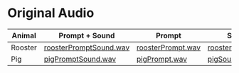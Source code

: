 # Original Audio

| Animal | Prompt + Sound | Prompt | Sound |
| ------ | -------------- | ------ | ----- |
| Rooster | [roosterPromptSound.wav](roosterPromptSound.wav) | [roosterPrompt.wav](roosterPrompt.wav) | [roosterSound.wav](roosterSound.wav) |
| Pig     | [pigPromptSound.wav](pigPromptSound.wav) | [pigPrompt.wav](pigPrompt.wav) | [pigSound.wav](pigSound.wav) |
